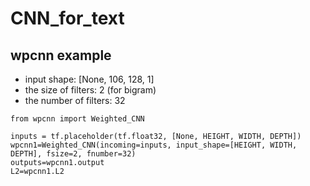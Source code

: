 # CNN_for_text
## wpcnn example
* input shape: [None, 106, 128, 1]
* the size of filters: 2 (for bigram)
* the number of filters: 32

```
from wpcnn import Weighted_CNN

inputs = tf.placeholder(tf.float32, [None, HEIGHT, WIDTH, DEPTH])
wpcnn1=Weighted_CNN(incoming=inputs, input_shape=[HEIGHT, WIDTH, DEPTH], fsize=2, fnumber=32)
outputs=wpcnn1.output
L2=wpcnn1.L2
```
